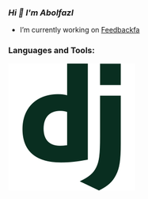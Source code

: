 ### *Hi 👋 I'm Abolfazl*
- I’m currently working on [Feedbackfa](https://github.com/feedbackfa)

### Languages and Tools:
![django freamfork](https://raw.githubusercontent.com/fingcloud/devicon/master/icons/django/django-plain.svg)
<!--
**abolfazl-gol/abolfazl-gol** is a ✨ _special_ ✨ repository because its `README.md` (this file) appears on your GitHub profile.

Here are some ideas to get you started:

- 🔭 I’m currently working on 
- 🌱 I’m currently learning ...
- 👯 I’m looking to collaborate on ...
- 🤔 I’m looking for help with ...
- 💬 Ask me about ...
- 📫 How to reach me: ...
- 😄 Pronouns: ...
- ⚡ Fun fact: ...
-->
